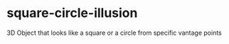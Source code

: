 # square-circle-illusion
3D Object that looks like a square or a circle from specific vantage points
